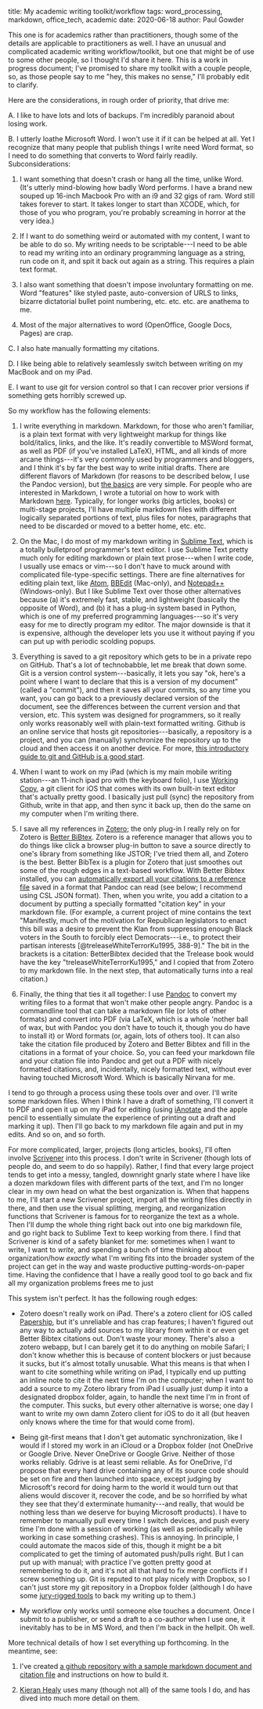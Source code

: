 title: My academic writing toolkit/workflow
tags: word_processing, markdown, office_tech, academic
date: 2020-06-18
author: Paul Gowder

This one is for academics rather than practitioners, though some of the details are applicable to practitioners as well. I have an unusual and complicated academic writing workflow/toolkit, but one that might be of use to some other people, so I thought I'd share it here.  This is a work in progress document; I've promised to share my toolkit with a couple people, so, as those people say to me "hey, this makes no sense," I'll probably edit to clarify. 

Here are the considerations, in rough order of priority, that drive me: 

A.  I like to have lots and lots of backups.  I'm incredibly paranoid about losing work. 

B.  I utterly loathe Microsoft Word.  I won't use it if it can be helped at all.  Yet I recognize that many people that publish things I write need Word format, so I need to do something that converts to Word fairly readily.  Subconsiderations: 
    
  1. I want something that doesn't crash or hang all the time, unlike Word. (It's utterly mind-blowing how badly Word performs.  I have a brand new souped up 16-inch Macbook Pro with an i9 and 32 gigs of ram. Word still takes forever to start. It takes longer to start than XCODE, which, for those of you who program, you're probably screaming in horror at the very idea.)

  2.  If I want to do something weird or automated with my content, I want to be able to do so.  My writing needs to be scriptable---I need to be able to read my writing into an ordinary programming language as a string, run code on it, and spit it back out again as a string.  This requires a plain text format. 

  3.  I also want something that doesn't impose involuntary formatting on me. Word "features" like styled paste, auto-conversion of URLS to links, bizarre dictatorial bullet point numbering, etc. etc. etc. are anathema to me. 

  4.  Most of the major alternatives to word (OpenOffice, Google Docs, Pages) are crap. 

C.  I also hate manually formatting my citations. 

D.  I like being able to relatively seamlessly switch between writing on my MacBook and on my iPad. 

E.  I want to use git for version control so that I can recover prior versions if something gets horribly screwed up. 

So my workflow has the following elements: 

1.  I write everything in markdown.  Markdown, for those who aren't familiar, is a plain text format with very lightweight markup for things like bold/italics, links, and the like.  It's readily convertible to MSWord format, as well as PDF (if you've installed LaTeX), HTML, and all kinds of more arcane things---it's very commonly used by programmers and bloggers, and I think it's by far the best way to write initial drafts.   There are different flavors of Markdown (for reasons to be described below, I use the Pandoc version), but [the basics](https://daringfireball.net/projects/markdown/basics) are very simple.  For people who are interested in Markdown, I wrote a tutorial on how to work with Markdown [here](https://techup.lawyer/why-and-how-to-use-markdown-instead-of-or-in-addition-to-word.html). Typically, for longer works (big articles, books) or multi-stage projects, I'll have multiple markdown files with different logically separated portions of text, plus files for notes, paragraphs that need to be discarded or moved to a better home, etc. etc.  

2. On the Mac, I do most of my markdown writing in [Sublime Text](https://www.sublimetext.com), which is a totally bulletproof programmer's text editor.  I use Sublime Text pretty much only for editing markdown or plain text prose---when I write code, I usually use emacs or vim---so I don't have to muck around with complicated file-type-specific settings.  There are fine alternatives for editing plain text, like [Atom](https://atom.io), [BBEdit](http://www.barebones.com/products/bbedit/index.html) (Mac-only), and [Notepad++](https://notepad-plus-plus.org) (Windows-only). But I like Sublime Text over those other alternatives because (a) it's extremely fast, stable, and lightweight (basically the opposite of Word), and (b) it has a plug-in system based in Python, which is one of my preferred programming languages---so it's very easy for me to directly program my editor.  The major downside is that it is expensive, although the developer lets you use it without paying if you can put up with periodic scolding popups. 

3.  Everything is saved to a git repository which gets to be in a private repo on GitHub.  That's a lot of technobabble, let me break that down some.  Git is a version control system---basically, it lets you say "ok, here's a point where I want to declare that this is a version of my document" (called a "commit"), and then it saves all your commits, so any time you want, you can go back to a previously declared version of the document, see the differences between the current version and that version, etc.  This system was designed for programmers, so it really only works reasonably well with plain-text formatted writing. Github is an online service that hosts git repositories---basically, a repository is a project, and you can (manually) synchronize the repository up to the cloud and then access it on another device. For more, [this introductory guide to git and GitHub is a good start](https://guides.github.com/introduction/git-handbook/). 

4.  When I want to work on my iPad (which is my main mobile writing station---an 11-inch ipad pro with the keyboard folio), I use [Working Copy](https://workingcopyapp.com), a git client for iOS that comes with its own built-in text editor that's actually pretty good.  I basically just pull (sync) the repository from Github, write in that app, and then sync it back up, then do the same on my computer when I'm writing there. 

5.  I save all my references in [Zotero](https://www.zotero.org); the only plug-in I really rely on for Zotero is [Better BiBtex](https://retorque.re/zotero-better-bibtex/).  Zotero is a reference manager that allows you to do things like click a browser plug-in button to save a source directly to one's library from something like JSTOR; I've tried them all, and Zotero is the best. Better BibTex is a plugin for Zotero that just smoothes out some of the rough edges in a text-based workflow. With Better Bibtex installed, you can [automatically export all your citations to a reference file](https://retorque.re/zotero-better-bibtex/exporting/auto/) saved in a format that Pandoc can read (see below; I recommend using CSL JSON format). Then, when you write, you add a citation to a document by putting a specially formatted "citation key" in your markdown file.  (For example, a current project of mine contains the text "Manifestly, much of the motivation for Republican legislators to enact this bill was a desire to prevent the Klan from suppressing enough Black voters in the South to forcibly elect Democrats---i.e., to protect their partisan interests [@treleaseWhiteTerrorKu1995, 388-9]."  The bit in the brackets is a citation: BetterBibtex decided that the Trelease book would have the key "treleaseWhiteTerrorKu1995," and I copied that from Zotero to my markdown file.  In the next step, that automatically turns into a real citation.)

6.  Finally, the thing that ties it all together: I use [Pandoc](https://pandoc.org) to convert my writing files to a format that won't make other people angry. Pandoc is a commandline tool that can take a markdown file (or lots of other formats) and convert into PDF (via LaTeX, which is a whole 'nother ball of wax, but with Pandoc you don't have to touch it, though you do have to install it) or Word formats (or, again, lots of others too).  It can also take the citation file produced by Zotero and Better Bibtex and fill in the citations in a format of your choice.  So, you can feed your markdown file and your citation file into Pandoc and get out a PDF with nicely formatted citations, and, incidentally, nicely formatted text, without ever having touched Microsoft Word.  Which is basically Nirvana for me.

I tend to go through a process using these tools over and over.  I'll write some markdown files.  When I think I have a draft of something, I'll convert it to PDF and open it up on my iPad for editing (using [iAnotate](https://www.iannotate.com) and the apple pencil to essentially simulate the experience of printing out a draft and marking it up).  Then I'll go back to my markdown file again and put in my edits.  And so on, and so forth. 

For more complicated, larger, projects (long articles, books), I'll often involve [Scrivener](https://www.literatureandlatte.com/scrivener/overview) into this process.  I don't write in Scrivener (though lots of people do, and seem to do so happily).  Rather, I find that every large project tends to get into a messy, tangled, downright gnarly state where I have like a dozen markdown files with different parts of the text, and I'm no longer clear in my own head on what the best organization is.  When that happens to me, I'll start a new Scrivener project, import all the writing files directly in there, and then use the visual splitting, merging, and reorganization functions that Scrivener is famous for to reorganize the text as a whole.  Then I'll dump the whole thing right back out into one big markdown file, and go right back to Sublime Text to keep working from there.  I find that Scrivener is kind of a safety blanket for me: sometimes when I want to write, I want to *write*, and spending a bunch of time thinking about organization/how *exactly* what I'm writing fits into the broader system of the project can get in the way and waste productive putting-words-on-paper time.  Having the confidence that I have a really good tool to go back and fix all my organization problems frees me to just 

This system isn't perfect.  It has the following rough edges: 

- Zotero doesn't really work on iPad.  There's a zotero client for iOS called [Papership](http://www.papershipapp.com), but it's unreliable and has crap features; I haven't figured out any way to actually add sources to my library from within it or even get Better Bibtex citations out.  Don't waste your money. There's also a zotero webapp, but I can barely get it to do anything on mobile Safari; I don't know whether this is because of content blockers or just because it sucks, but it's almost totally unusable.  What this means is that when I want to cite something while writing on iPad, I typically end up putting an inline note to cite it the next time I'm on the computer; when I want to add a source to my Zotero library from iPad I usually just dump it into a designated dropbox folder, again, to handle the next time I'm in front of the computer.  This sucks, but every other alternative is worse; one day I want to write my own damn Zotero client for iOS to do it all (but heaven only knows where the time for that would come from).

- Being git-first means that I don't get automatic synchronization, like I would if I stored my work in an iCloud or a Dropbox folder (not OneDrive or Google Drive.  Never OneDrive or Google Grive.  Neither of those works reliably. Gdrive is at least semi reliable.  As for OneDrive, I'd propose that every hard drive containing any of its source code should be set on fire and then launched into space, except judging by Microsoft's record for doing harm to the world it would turn out that aliens would discover it, recover the code, and be so horrified by what they see that they'd exterminate humanity---and really, that would be nothing less than we deserve for buying Microsoft products). I have to remember to manually pull every time I switch devices, and push every time I'm done with a session of working (as well as periodically while working in case something crashes). This is annoying.  In principle, I could automate the macos side of this, though it might be a bit complicated to get the timing of automated push/pulls right. But I can put up with manual; with practice I've gotten pretty good at remembering to do it, and it's not all that hard to fix merge conflicts if I screw something up. Git is reputed to not play nicely with Dropbox, so I can't just store my git repository in a Dropbox folder (although I do have some [jury-rigged tools](https://github.com/paultopia/writingBackup) to back my writing up to them.)

-  My workflow only works until someone else touches a document.  Once I submit to a publisher, or send a draft to a co-author when I use one, it inevitably has to be in MS Word, and then I'm back in the hellpit.  Oh well.  

More technical details of how I set everything up forthcoming. In the meantime, see:

1. I've created [a github repository with a sample markdown document and citation file](https://github.com/paultopia/sample-writing-project) and instructions on how to build it.

2.  [Kieran Healy](https://plain-text.co) uses many (though not all) of the same tools I do, and has dived into much more detail on them.
